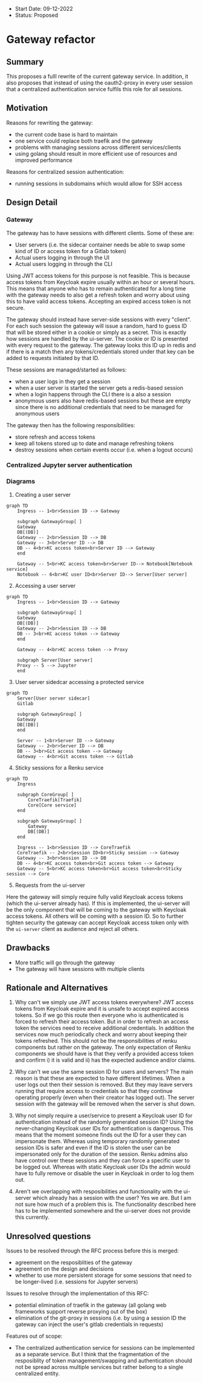 - Start Date: 09-12-2022
- Status: Proposed

# Gateway refactor

## Summary

This proposes a fulll rewrite of the current gateway service. In addition, it also proposes
that instead of using the oauth2-proxy in every user session that a centralized
authentication service fulfils this role for all sessions.

## Motivation

Reasons for rewriting the gateway:
- the current code base is hard to maintain
- one service could replace both traefik and the gateway
- problems with managing sessions across different services/clients
- using golang should result in more efficient use of resources and improved performance

Reasons for centralized session authentication:
- running sessions in subdomains which would allow for SSH access

## Design Detail

### Gateway

The gateway has to have sessions with different clients. Some of these are:
- User servers (i.e. the sidecar container needs be able to swap some kind of ID
or access token for a Gitlab token)
- Actual users logging in through the UI
- Actual users logging in through the CLI

Using JWT access tokens for this purpose is not feasible. This is because access
tokens from Keycloak expire usually within an hour or several hours. This means
that anyone who has to remain authenticated for a long time with the gateway
needs to also get a refresh token and worry about using this to have valid access
tokens. Accepting an expired access token is not secure.

The gateway should instead have server-side sessions with every "client". For each such
session the gateway will issue a random, hard to guess ID that will be stored either
in a cookie or simply as a secret. This is exactly how sessions are handled by the
ui-server. The cookie or ID is presented with every request to the gateway. The gateway
looks this ID up in redis and if there is a match then any tokens/credentials stored
under that key can be added to requests initiated by that ID.

These sessions are managed/started as follows:
- when a user logs in they get a session
- when a user server is started the server gets a redis-based session
- when a login happens through the CLI there is a also a session
- anonymous users also have redis-based sessions but these are empty
since there is no additional credentials that need to be managed for anonymous users

The gateway then has the following responsibilities:
- store refresh and access tokens
- keep all tokens stored up to date and manage refreshing tokens
- destroy sessions when certain events occur (i.e. when a logout occurs)

### Centralized Jupyter server authentication

### Diagrams

1. Creating a user server

```mermaid
graph TD
    Ingress -- 1<br>Session ID --> Gateway
    
    subgraph GatewayGroup[ ]
    Gateway
    DB[(DB)]
    Gateway -- 2<br>Session ID --> DB
    Gateway -- 3<br>Server ID --> DB
    DB -- 4<br>KC access token<br>Server ID --> Gateway
    end    
    
    Gateway -- 5<br>KC access token<br>Server ID--> Notebook[Notebook service]
    Notebook -- 6<br>KC user ID<br>Server ID--> Server[User server]
```

2. Accessing a user server

```mermaid
graph TD
    Ingress -- 1<br>Session ID --> Gateway
    
    subgraph GatewayGroup[ ]
    Gateway
    DB[(DB)]
    Gateway -- 2<br>Session ID --> DB
    DB -- 3<br>KC access token --> Gateway
    end    
    
    Gateway -- 4<br>KC access token --> Proxy

    subgraph Server[User server]
    Proxy -- 5 --> Jupyter
    end
```

3. User server sidedcar accessing a protected service

```mermaid
graph TD
    Server[User server sidecar]
    Gitlab

    subgraph GatewayGroup[ ]
    Gateway
    DB[(DB)]
    end  

    Server -- 1<br>Server ID --> Gateway
    Gateway -- 2<br>Server ID --> DB
    DB -- 3<br>Git access token --> Gateway
    Gateway -- 4<br>Git access token --> Gitlab
```

4. Sticky sessions for a Renku service

```mermaid
graph TD
    Ingress
    
    subgraph CoreGroup[ ]
        CoreTraefik[Traefik]
        Core[Core service]
    end
   
    subgraph GatewayGroup[ ]
        Gateway
        DB[(DB)]
    end  
    
    Ingress -- 1<br>Session ID --> CoreTraefik
    CoreTraefik -- 2<br>Session ID<br>Sticky session --> Gateway
    Gateway -- 3<br>Session ID --> DB
    DB -- 4<br>KC access token<br>Git access token --> Gateway
    Gateway -- 5<br>KC access token<br>Git access token<br>Sticky session --> Core
```

5. Requests from the ui-server

Here the gateway will simply require fully valid Keycloak access tokens
(which the ui-server already has). If this is implemented, the ui-server
will be the only component that will be coming to the gateway with Keycloak
access tokens. All others will be coming with a session ID. So to further
tighten security the gateway can accept Keycloak access token only with the
`ui-server` client as audience and reject all others.

## Drawbacks

- More traffic will go through the gateway
- The gateway will have sessions with multiple clients

## Rationale and Alternatives

1. Why can't we simply use JWT access tokens everywhere?
JWT access tokens from Keycloak expire and it is unsafe to accept expired
access tokens. So if we go this route then everyone who is authenticated
is forced to refresh their access token. But in order to refresh an access token
the services need to receive additional credentials. In addition the services
now much periodically check and worry about keeping their tokens refreshed. This
should not be the responsibilities of renku components but rather on the gateway.
The only expectation of Renku components we should have is that they verify a provided
access token and confirm i) it is valid and ii) has the expected audience and/or claims.

2. Why can't we use the same session ID for users and servers?
The main reason is that these are expected to have different lifetimes.
When a user logs out then their session is removed. But they may leave servers running
that require access to credentials so that they continue operating properly (even
when their creator has logged out). The server session with the gateway will be 
removed when the server is shut down.

3. Why not simply require a user/service to present a Keycloak user ID for authentication
instead of the randomly generated session ID?
Using the never-changing Keycloak user IDs for authentication is dangerous. This means
that the moment someone finds out the ID for a user they can impersonate them. Whereas
using temporary randomly generated session IDs is safer and even if the ID is stolen
the user can be impersonated only for the duration of the session. Renku admins also
have control over these sessions and they can force a specific user to be logged out. Whereas
with static Keycloak user IDs the admin would have to fully remove or disable the user in
Keycloak in order to log them out.

4. Aren't we overlapping with resposibilities and functionality with the ui-server
which already has a session with the user? 
Yes we are. But I am not sure how much of a problem this is. The functionality described here
has to be implemented somewhere and the ui-server does not provide this currently.

## Unresolved questions

Issues to be resolved through the RFC process before this is merged:
- agreement on the resposiblities of the gateway
- agreement on the design and decisions
- whether to use more persistent storage for some sessions that need to be
longer-lived (i.e. sessions for Jupyter servers)

Issues to resolve through the implementation of this RFC:
- potential elimination of traefik in the gateway (all golang web frameworks support reverse proxying out of the box)
- elimination of the git-proxy in sessions (i.e. by using a session ID
the gateway can inject the user's gitlab credentials in requests)

Features out of scope:
- The centralized authentication service for sessions can be implemented as a separate service.
But I think that the fragmentation of the resposiblity of token management/swapping and authentication
should not be spread across multiple services but rather belong to a single centralized entity.
